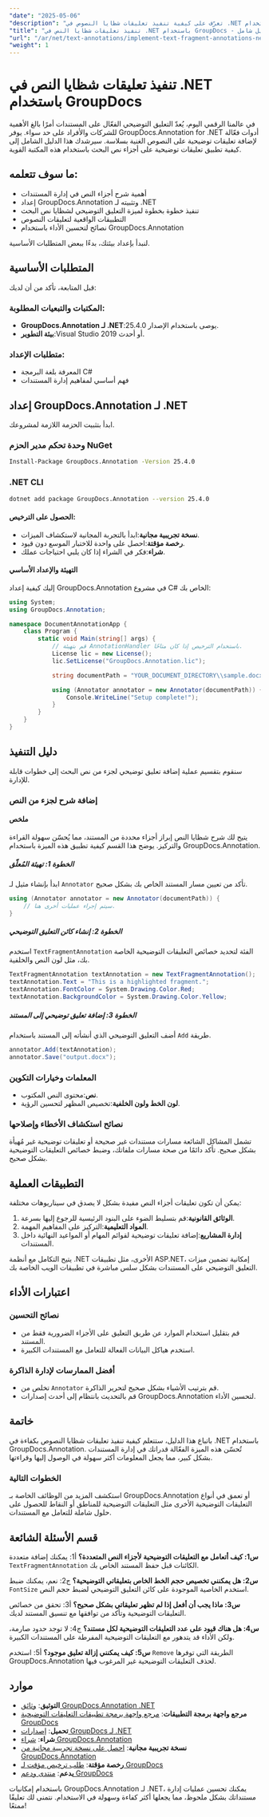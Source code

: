 ```yaml
---
"date": "2025-05-06"
"description": "تعرّف على كيفية تنفيذ تعليقات شظايا النصوص في .NET باستخدام GroupDocs.Annotation. يغطي هذا الدليل الإعداد والتنفيذ والتطبيقات العملية لإدارة المستندات بكفاءة."
"title": "تنفيذ تعليقات شظايا النص في .NET باستخدام GroupDocs - دليل شامل"
"url": "/ar/net/text-annotations/implement-text-fragment-annotations-net-groupdocs/"
"weight": 1
---
```


# تنفيذ تعليقات شظايا النص في .NET باستخدام GroupDocs

في عالمنا الرقمي اليوم، يُعدّ التعليق التوضيحي الفعّال على المستندات أمرًا بالغ الأهمية للشركات والأفراد على حد سواء. يوفر GroupDocs.Annotation for .NET أدوات فعّالة لإضافة تعليقات توضيحية على النصوص الغنية بسلاسة. سيرشدك هذا الدليل الشامل إلى كيفية تطبيق تعليقات توضيحية على أجزاء نص البحث باستخدام هذه المكتبة القوية.

## ما سوف تتعلمه:
- أهمية شرح أجزاء النص في إدارة المستندات
- إعداد GroupDocs.Annotation وتثبيته لـ .NET
- تنفيذ خطوة بخطوة لميزة التعليق التوضيحي لشظايا نص البحث
- التطبيقات الواقعية لتعليقات النصوص
- نصائح لتحسين الأداء باستخدام GroupDocs.Annotation

لنبدأ بإعداد بيئتك، بدءًا ببعض المتطلبات الأساسية.

## المتطلبات الأساسية

قبل المتابعة، تأكد من أن لديك:

### المكتبات والتبعيات المطلوبة:
- **GroupDocs.Annotation لـ .NET**:يوصى باستخدام الإصدار 25.4.0.
- **بيئة التطوير**:Visual Studio 2019 أو أحدث.

### متطلبات الإعداد:
- المعرفة بلغة البرمجة C#
- فهم أساسي لمفاهيم إدارة المستندات

## إعداد GroupDocs.Annotation لـ .NET

ابدأ بتثبيت الحزمة اللازمة لمشروعك.

### وحدة تحكم مدير الحزم NuGet
```bash
Install-Package GroupDocs.Annotation -Version 25.4.0
```

### .NET CLI
```bash
dotnet add package GroupDocs.Annotation --version 25.4.0
```

#### الحصول على الترخيص:
- **نسخة تجريبية مجانية**:ابدأ بالتجربة المجانية لاستكشاف الميزات.
- **رخصة مؤقتة**:احصل على واحدة للاختبار الموسع دون قيود.
- **شراء**:فكر في الشراء إذا كان يلبي احتياجات عملك.

#### التهيئة والإعداد الأساسي
إليك كيفية إعداد GroupDocs.Annotation في مشروع C# الخاص بك:

```csharp
using System;
using GroupDocs.Annotation;

namespace DocumentAnnotationApp {
    class Program {
        static void Main(string[] args) {
            // قم بتهيئة AnnotationHandler باستخدام الترخيص إذا كان متاحًا.
            License lic = new License();
            lic.SetLicense("GroupDocs.Annotation.lic");

            string documentPath = "YOUR_DOCUMENT_DIRECTORY\\sample.docx";

            using (Annotator annotator = new Annotator(documentPath)) {
                Console.WriteLine("Setup complete!");
            }
        }
    }
}
```

## دليل التنفيذ
سنقوم بتقسيم عملية إضافة تعليق توضيحي لجزء من نص البحث إلى خطوات قابلة للإدارة.

### إضافة شرح لجزء من النص
#### ملخص
يتيح لك شرح شظايا النص إبراز أجزاء محددة من المستند، مما يُحسّن سهولة القراءة والتركيز. يوضح هذا القسم كيفية تطبيق هذه الميزة باستخدام GroupDocs.Annotation.

##### الخطوة 1: تهيئة المُعلّق
ابدأ بإنشاء مثيل لـ `Annotator` تأكد من تعيين مسار المستند الخاص بك بشكل صحيح.

```csharp
using (Annotator annotator = new Annotator(documentPath)) {
    // سيتم إجراء عمليات أخرى هنا.
}
```

##### الخطوة 2: إنشاء كائن التعليق التوضيحي
استخدم `TextFragmentAnnotation` الفئة لتحديد خصائص التعليقات التوضيحية الخاصة بك، مثل لون النص والخلفية.

```csharp
TextFragmentAnnotation textAnnotation = new TextFragmentAnnotation();
textAnnotation.Text = "This is a highlighted fragment.";
textAnnotation.FontColor = System.Drawing.Color.Red;
textAnnotation.BackgroundColor = System.Drawing.Color.Yellow;
```

##### الخطوة 3: إضافة تعليق توضيحي إلى المستند
أضف التعليق التوضيحي الذي أنشأته إلى المستند باستخدام `Add` طريقة.

```csharp
annotator.Add(textAnnotation);
annotator.Save("output.docx");
```

### المعلمات وخيارات التكوين
- **نص**:محتوى النص المكتوب.
- **لون الخط ولون الخلفية**:تخصيص المظهر لتحسين الرؤية.

### نصائح استكشاف الأخطاء وإصلاحها
تشمل المشاكل الشائعة مسارات مستندات غير صحيحة أو تعليقات توضيحية غير مُهيأة بشكل صحيح. تأكد دائمًا من صحة مسارات ملفاتك، وضبط خصائص التعليقات التوضيحية بشكل صحيح.

## التطبيقات العملية
يمكن أن تكون تعليقات أجزاء النص مفيدة بشكل لا يصدق في سيناريوهات مختلفة:
1. **الوثائق القانونية**:قم بتسليط الضوء على البنود الرئيسية للرجوع إليها بسرعة.
2. **المواد التعليمية**:التركيز على المفاهيم المهمة.
3. **إدارة المشاريع**:إضافة تعليقات توضيحية لقوائم المهام أو المواعيد النهائية داخل المستندات.

يتيح التكامل مع أنظمة .NET الأخرى، مثل تطبيقات ASP.NET، إمكانية تضمين ميزات التعليق التوضيحي على المستندات بشكل سلس مباشرة في تطبيقات الويب الخاصة بك.

## اعتبارات الأداء
### نصائح التحسين
- قم بتقليل استخدام الموارد عن طريق التعليق على الأجزاء الضرورية فقط من المستند.
- استخدم هياكل البيانات الفعالة للتعامل مع المستندات الكبيرة.

### أفضل الممارسات لإدارة الذاكرة
- تخلص من `Annotator` قم بترتيب الأشياء بشكل صحيح لتحرير الذاكرة.
- قم بالتحديث بانتظام إلى أحدث إصدارات GroupDocs.Annotation لتحسين الأداء.

## خاتمة
باتباع هذا الدليل، ستتعلم كيفية تنفيذ تعليقات شظايا النصوص بكفاءة في .NET باستخدام GroupDocs.Annotation. تُحسّن هذه الميزة الفعّالة قدراتك في إدارة المستندات بشكل كبير، مما يجعل المعلومات أكثر سهولة في الوصول إليها وقراءتها.

### الخطوات التالية
استكشف المزيد من الوظائف الخاصة بـ GroupDocs.Annotation أو تعمق في أنواع التعليقات التوضيحية الأخرى مثل التعليقات التوضيحية للمناطق أو النقاط للحصول على حلول شاملة للتعامل مع المستندات.

## قسم الأسئلة الشائعة
**س1: كيف أتعامل مع التعليقات التوضيحية لأجزاء النص المتعددة؟**
أ1: يمكنك إضافة متعددة `TextFragmentAnnotation` الكائنات قبل حفظ المستند الخاص بك.

**س2: هل يمكنني تخصيص حجم الخط الخاص بتعليقاتي التوضيحية؟**
ج2: نعم، يمكنك ضبط `FontSize` استخدم الخاصية الموجودة على كائن التعليق التوضيحي لضبط حجم النص.

**س3: ماذا يجب أن أفعل إذا لم تظهر تعليقاتي بشكل صحيح؟**
أ3: تحقق من خصائص التعليقات التوضيحية وتأكد من توافقها مع تنسيق المستند لديك.

**س4: هل هناك قيود على عدد التعليقات التوضيحية لكل مستند؟**
ج4: لا توجد حدود صارمة، ولكن الأداء قد يتدهور مع التعليقات التوضيحية المفرطة على المستندات الكبيرة.

**س5: كيف يمكنني إزالة تعليق موجود؟**
أ5: استخدم `Remove` الطريقة التي توفرها GroupDocs.Annotation لحذف التعليقات التوضيحية غير المرغوب فيها.

## موارد
- **التوثيق**: [وثائق GroupDocs.Annotation .NET](https://docs.groupdocs.com/annotation/net/)
- **مرجع واجهة برمجة التطبيقات**: [مرجع واجهة برمجة تطبيقات التعليقات التوضيحية GroupDocs](https://reference.groupdocs.com/annotation/net/)
- **تحميل**: [إصدارات GroupDocs لـ .NET](https://releases.groupdocs.com/annotation/net/)
- **شراء**: [شراء GroupDocs.Annotation](https://purchase.groupdocs.com/buy)
- **نسخة تجريبية مجانية**: [احصل على نسخة تجريبية مجانية من GroupDocs.Annotation](https://releases.groupdocs.com/annotation/net/)
- **رخصة مؤقتة**: [طلب ترخيص مؤقت لـ GroupDocs](https://purchase.groupdocs.com/temporary-license/)
- **يدعم**: [منتدى ودعم GroupDocs](https://forum.groupdocs.com/c/annotation/)

باستخدام إمكانيات GroupDocs.Annotation لـ .NET، يمكنك تحسين عمليات إدارة مستنداتك بشكل ملحوظ، مما يجعلها أكثر كفاءة وسهولة في الاستخدام. نتمنى لك تعليقًا ممتعًا!